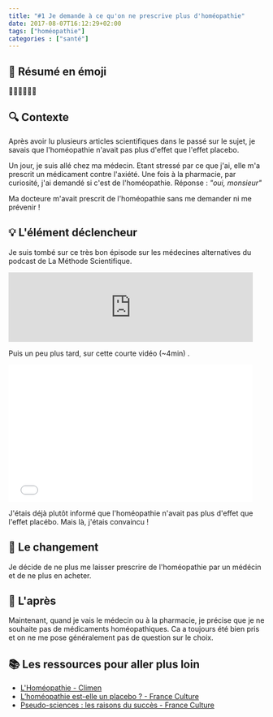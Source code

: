 ```yaml
---
title: "#1 Je demande à ce qu'on ne prescrive plus d'homéopathie"
date: 2017-08-07T16:12:29+02:00
tags: ["homéopathie"]
categories : ["santé"]
---
```


## 🙂 Résumé en émoji
🤒💶💊🤒💉😀

## 🔍 Contexte
Après avoir lu plusieurs articles scientifiques dans le passé sur le sujet, je savais que l'homéopathie n'avait pas plus d'effet que l'effet placebo. 

Un jour, je suis allé chez ma médecin. Etant stressé par ce que j'ai, elle m'a prescrit un médicament contre l'axiété. 
Une fois à la pharmacie, par curiosité, j'ai demandé si c'est de l'homéopathie. Réponse : _"oui, monsieur"_

Ma docteure m'avait prescrit de l'homéopathie sans me demander ni me prévenir !

## 💡 L'élément déclencheur
Je suis tombé sur ce très bon épisode sur les médecines alternatives du podcast de La Méthode Scientifique.

<iframe src="https://www.franceculture.fr/player/export-reecouter?content=40109501-29e1-43e3-b45f-63d1c17f04f9" width="481" frameborder="0" scrolling="no" height="137"></iframe>

Puis un peu plus tard, sur cette courte vidéo (~4min) .

<iframe frameborder="0" width="480" height="270" src="//www.dailymotion.com/embed/video/x6j1mod" allowfullscreen allow="autoplay"></iframe>

J'étais déjà plutôt informé que l'homéopathie n'avait pas plus d'effet que l'effet placébo. Mais là, j'étais convaincu !

## 👣 Le changement
Je décide de ne plus me laisser prescrire de l'homéopathie par un médécin et de ne plus en acheter.

## 🌈 L'après
Maintenant, quand je vais le médecin ou à la pharmacie, je précise que je ne souhaite pas de médicaments homéopathiques. Ca a toujours été bien pris et on ne me pose généralement pas de question sur le choix.

## 📚 Les ressources pour aller plus loin

- [L'Homéopathie - Climen](https://www.youtube.com/watch?v=LPGMzpuyJO8&feature=youtu.be)
- [L’homéopathie est-elle un placebo ? - France Culture](https://www.franceculture.fr/sciences/lhomeopathie-est-elle-un-placebo)
- [Pseudo-sciences : les raisons du succès - France Culture](https://www.franceculture.fr/emissions/la-methode-scientifique/pseudo-sciences-les-raisons-du-succes)